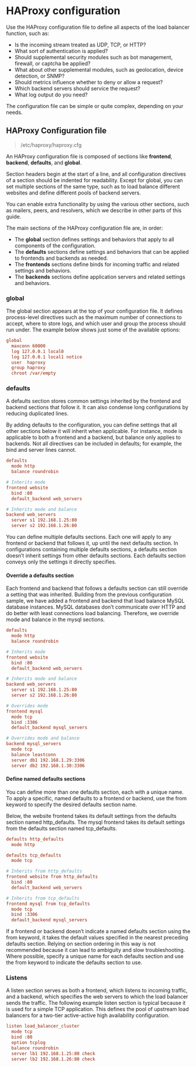 # HAProxy configuration

Use the HAProxy configuration file to define all aspects of the load balancer function, such as:

- Is the incoming stream treated as UDP, TCP, or HTTP?
- What sort of authentication is applied?
- Should supplemental security modules such as bot management, firewall, or captcha be applied?
- What about other supplemental modules, such as geolocation, device detection, or SNMP?
- Should metrics influence whether to deny or allow a request?
- Which backend servers should service the request?
- What log output do you need?

The configuration file can be simple or quite complex, depending on your needs.

## HAProxy Configuration file

> /etc/haproxy/haproxy.cfg

An HAProxy configuration file is composed of sections like **frontend**, **backend**, **defaults**, and **global**.

Section headers begin at the start of a line, and all configuration directives of a section should be indented for readability. Except for global, you can set multiple sections of the same type, such as to load balance different websites and define different pools of backend servers.

You can enable extra functionality by using the various other sections, such as mailers, peers, and resolvers, which we describe in other parts of this guide.

The main sections of the HAProxy configuration file are, in order:

- The **global** section defines settings and behaviors that apply to all components of the configuration.
- The **defaults** sections define settings and behaviors that can be applied to frontends and backends as needed.
- The **frontends** sections define binds for incoming traffic and related settings and behaviors.
- The **backends** sections define application servers and related settings and behaviors.

### global

The global section appears at the top of your configuration file. It defines process-level directives such as the maximum number of connections to accept, where to store logs, and which user and group the process should run under. The example below shows just some of the available options:

```cfg
global
  maxconn 60000
  log 127.0.0.1 local0
  log 127.0.0.1 local1 notice
  user  haproxy
  group haproxy
  chroot /var/empty
```

### defaults

A defaults section stores common settings inherited by the frontend and backend sections that follow it. It can also condense long configurations by reducing duplicated lines.

By adding defaults to the configuration, you can define settings that all other sections below it will inherit when applicable. For instance, mode is applicable to both a frontend and a backend, but balance only applies to backends. Not all directives can be included in defaults; for example, the bind and server lines cannot.

```cfg
defaults
  mode http
  balance roundrobin

# Inherits mode
frontend website
  bind :80
  default_backend web_servers

# Inherits mode and balance
backend web_servers
  server s1 192.168.1.25:80
  server s2 192.168.1.26:80
```

You can define multiple defaults sections. Each one will apply to any frontend or backend that follows it, up until the next defaults section. In configurations containing multiple defaults sections, a defaults section doesn’t inherit settings from other defaults sections. Each defaults section conveys only the settings it directly specifies.

#### Override a defaults section

Each frontend and backend that follows a defaults section can still override a setting that was inherited. Building from the previous configuration sample, we have added a frontend and backend that load balance MySQL database instances. MySQL databases don’t communicate over HTTP and do better with least connections load balancing. Therefore, we override mode and balance in the mysql sections.

```cfg
defaults
  mode http
  balance roundrobin

# Inherits mode
frontend website
  bind :80
  default_backend web_servers

# Inherits mode and balance
backend web_servers
  server s1 192.168.1.25:80
  server s2 192.168.1.26:80

# Overrides mode
frontend mysql
  mode tcp
  bind :3306
  default_backend mysql_servers

# Overrides mode and balance
backend mysql_servers
  mode tcp
  balance leastconn
  server db1 192.168.1.29:3306
  server db2 192.168.1.30:3306
```

#### Define named defaults sections

You can define more than one defaults section, each with a unique name. To apply a specific, named defaults to a frontend or backend, use the from keyword to specify the desired defaults section name.

Below, the website frontend takes its default settings from the defaults section named http_defaults. The mysql frontend takes its default settings from the defaults section named tcp_defaults.

```cfg
defaults http_defaults
  mode http

defaults tcp_defaults
  mode tcp

# Inherits from http_defaults
frontend website from http_defaults
  bind :80
  default_backend web_servers

# Inherits from tcp_defaults
frontend mysql from tcp_defaults
  mode tcp
  bind :3306
  default_backend mysql_servers
```

If a frontend or backend doesn’t indicate a named defaults section using the from keyword, it takes the default values specified in the nearest preceding defaults section. Relying on section ordering in this way is not recommended because it can lead to ambiguity and slow troubleshooting.  Where possible, specify a unique name for each defaults section and use the from keyword to indicate the defaults section to use.

### Listens

A listen section serves as both a frontend, which listens to incoming traffic, and a backend, which specifies the web servers to which the load balancer sends the traffic. The following example listen section is typical because it is used for a simple TCP application. This defines the pool of upstream load balancers for a two-tier active-active high availability configuration.

```cfg
listen load_balancer_cluster
  mode tcp
  bind :80
  option tcplog
  balance roundrobin
  server lb1 192.168.1.25:80 check
  server lb2 192.168.1.26:80 check
```
